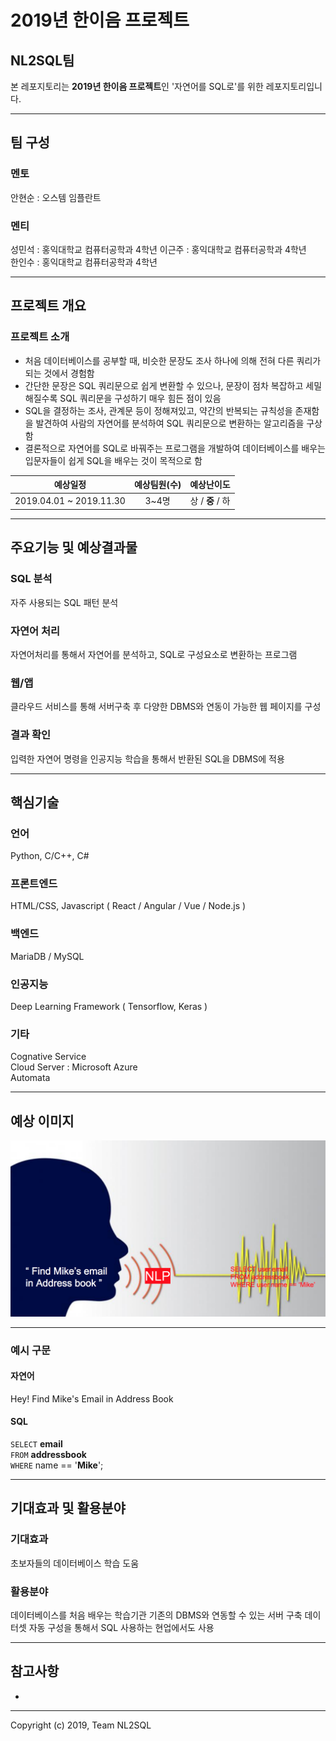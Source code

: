 # 2019년 한이음 프로젝트
## NL2SQL팀
본 레포지토리는 **2019년 한이음 프로젝트**인 '자연어를 SQL로'를 위한 레포지토리입니다.

----

## 팀 구성
### 멘토
안현순 : 오스템 임플란트
### 멘티
성민석 : 홍익대학교 컴퓨터공학과 4학년 
이근주 : 홍익대학교 컴퓨터공학과 4학년  
한인수 : 홍익대학교 컴퓨터공학과 4학년  

---

## 프로젝트 개요
### 프로젝트 소개
- 처음 데이터베이스를 공부할 때, 비슷한 문장도 조사 하나에 의해 전혀 다른 쿼리가 되는 것에서 경험함
- 간단한 문장은 SQL 쿼리문으로 쉽게 변환할 수 있으나, 문장이 점차 복잡하고 세밀해질수록 SQL 쿼리문을 구성하기 매우 힘든 점이 있음
- SQL을 결정하는 조사, 관계문 등이 정해져있고, 약간의 반복되는 규칙성을 존재함을 발견하여 사람의 자연어를 분석하여 SQL 쿼리문으로 변환하는 알고리즘을 구상함
- 결론적으로 자연어를 SQL로 바꿔주는 프로그램을 개발하여 데이터베이스를 배우는 입문자들이 쉽게 SQL을 배우는 것이 목적으로 함

|예상일정|예상팀원(수)|예상난이도|
|:---:|:---:|:---:|
|2019.04.01 ~ 2019.11.30|3~4명|상 / **중** / 하|

---

## 주요기능 및 예상결과물
### SQL 분석
자주 사용되는 SQL 패턴 분석
### 자연어 처리
자연어처리를 통해서 자연어를 분석하고, SQL로 구성요소로 변환하는 프로그램
### 웹/앱
클라우드 서비스를 통해 서버구축 후 다양한 DBMS와 연동이 가능한 웹 페이지를 구성
### 결과 확인
입력한 자연어 명령을 인공지능 학습을 통해서 반환된 SQL을 DBMS에 적용

---

## 핵심기술
### 언어
Python, C/C++, C#
### 프론트엔드 
HTML/CSS, Javascript ( React / Angular / Vue / Node.js )
### 백엔드
MariaDB / MySQL
### 인공지능 
Deep Learning Framework ( Tensorflow, Keras )
### 기타
Cognative Service  
Cloud Server : Microsoft Azure  
Automata  

---

## 예상 이미지
![NL2SQL](./img/NL2SQL.png)

--- 

### 예시 구문
#### 자연어
Hey! Find Mike's Email in Address Book
#### SQL
`SELECT` **email**  
`FROM` **addressbook**  
`WHERE` name == '**Mike**';

---

## 기대효과 및 활용분야
### 기대효과 
초보자들의 데이터베이스 학습 도움 
### 활용분야
데이터베이스를 처음 배우는 학습기관 
기존의 DBMS와 연동할 수 있는 서버 구축 
데이터셋 자동 구성을 통해서 SQL 사용하는 현업에서도 사용

---

## 참고사항
- 

---

Copyright (c) 2019, Team NL2SQL